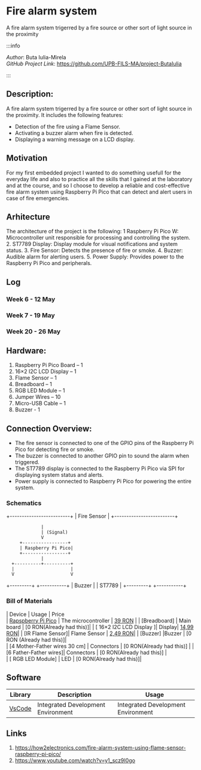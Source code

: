 # Fire alarm system
A fire alarm system trigerred by a fire source or other sort of light source in the proximity

:::info

*Author*: Buta Iulia-Mirela \
*GitHub Project Link*: https://github.com/UPB-FILS-MA/project-ButaIulia

:::



## Description:

A fire alarm system trigerred by a fire source or other sort of light source in the proximity. It includes the following features:
- Detection of the fire using a Flame Sensor.
- Activating a buzzer alarm when fire is detected.
- Displaying a warning message on a LCD display.

## Motivation
For my first embedded project I wanted to do something usefull for the everyday life and also to practice all the skills that I gained at the laboratory and at the course, and so I choose to  develop a reliable and cost-effective fire alarm system using Raspberry Pi Pico that can detect and alert users in case of fire emergencies.

## Arhitecture
The architecture of the project is the following:
1	Raspberry Pi Pico W: Microcontroller unit responsible for processing and controlling the system.
2. ST7789 Display: Display module for visual notifications and system status.
3. Fire Sensor: Detects the presence of fire or smoke.
4. Buzzer: Audible alarm for alerting users.
5. Power Supply: Provides power to the Raspberry Pi Pico and peripherals.

## Log

<!-- write every week your progress here -->

### Week 6 - 12 May

### Week 7 - 19 May

### Week 20 - 26 May

## Hardware:

1. Raspberry Pi Pico Board – 1
2. 16×2 I2C LCD Display – 1
3. Flame Sensor – 1
4. Breadboard – 1
5. RGB LED Module – 1
6. Jumper Wires – 10
7. Micro-USB Cable – 1
9. Buzzer - 1

## Connection Overview:
* The fire sensor is connected to one of the GPIO pins of the Raspberry Pi Pico for detecting fire or smoke.
* The buzzer is connected to another GPIO pin to sound the alarm when triggered.
* The ST7789 display is connected to the Raspberry Pi Pico via SPI for displaying system status and alerts.
* Power supply is connected to Raspberry Pi Pico for powering the entire system.

### Schematics

+-------------------------+
 |      Fire Sensor        |
 +-------------------------+

                 |
                 | (Signal)
                 V
         +-----------------+
         | Raspberry Pi Pico|
         +-----------------+
                 |
      +----------+----------+
      |                     |
      V                     V
 +---------+           +-----------+
 |  Buzzer |           |  ST7789   |
 +---------+           +-----------+

### Bill of Materials

<!-- Fill out this table with all the hardware components that you might need.

The format is

| [Device](link://to/device) | This is used ... | [price](link://to/store) |



-->

| Device                                                                                                  | Usage               | Price                                                      
| [Rapspberry Pi Pico](https://www.raspberrypi.com/documentation/microcontrollers/raspberry-pi-pico.html) | The microcontroller | [39 RON](https://www.optimusdigital.ro/en/raspberry-pi-boards/12394-raspberry-pi-pico-w.html)  |
| [Breadboard] | Main board          | [0 RON(Already had this)]|
| [ 16×2 I2C LCD Display ]| Display| [14,99 RON](https://www.optimusdigital.ro/ro/optoelectronice-lcd-uri/62-lcd-1602-cu-interfata-i2c-si-backlight-galben-verde.html)|
| [IR Flame Sensor]| Flame Sensor     | [2,49 RON](https://www.optimusdigital.ro/en/optical-sensors/110-ir-flame-sensor.html)|
| [Buzzer] |Buzzer | [0 RON (Already had this)]|  
| [4 Mother-Father wires 30 cm]  | Connectors          | [0 RON(Already had this)]   |
| [6 Father-Father wires]| Connectors          | [0 RON(Already had this)] |     
| [ RGB LED Module]   |    LED  | [0 RON(Already had this)]|                                   

## Software

| Library                                  | Description                        | Usage                              |
|-|-|-|
| [VsCode](https://code.visualstudio.com/) | Integrated Development Environment | Integrated Development Environment |         


## Links

<!-- Add a few links that inspired you and that you think you will use for your project -->

1. https://how2electronics.com/fire-alarm-system-using-flame-sensor-raspberry-pi-pico/
2. https://www.youtube.com/watch?v=y1_scz9I0go